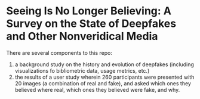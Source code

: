 # Seeing Is No Longer Believing: A Survey on the State of Deepfakes and Other Nonveridical Media

There are several components to this repo:
1. a background study on the history and evolution of deepfakes (including visualizations fo bibliometric data, usage metrics, etc.)
2. the results of a user study wherein 260 participants were presented with 20 images (a combination of real and fake), and asked which ones they believed where real, which ones they believed were fake, and why.